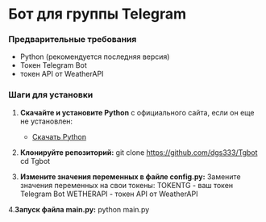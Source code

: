 # Бот для группы Telegram

### Предварительные требования

- Python (рекомендуется последняя версия)
- Токен Telegram Bot
- токен API от WeatherAPI 

### Шаги для установки

1. **Скачайте и установите Python** с официального сайта, если он еще не установлен:
   - [Скачать Python](https://www.python.org/downloads/)

2. **Клонируйте репозиторий:**
   git clone https://github.com/dgs333/Tgbot
   cd Tgbot

3. **Измените значения переменных в файле config.py:**
   Замените значения переменных на свои токены:
   TOKENTG - ваш токен Telegram Bot
   WETHERAPI - токен API от WeatherAPI 

4.**Запуск файла main.py:**
   python main.py
